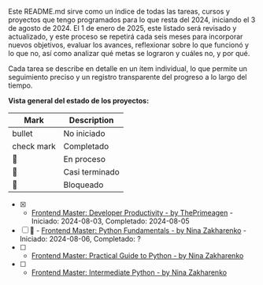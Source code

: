 Este README.md sirve como un índice de todas las tareas, cursos y proyectos que tengo programados para lo que resta del 2024, iniciando el 3 de agosto de 2024. El 1 de enero de 2025, este listado será revisado y actualizado, y este proceso se repetirá cada seis meses para incorporar nuevos objetivos, evaluar los avances, reflexionar sobre lo que funcionó y lo que no, así como analizar qué metas se lograron y cuáles no, y por qué.

Cada tarea se describe en detalle en un ítem individual, lo que permite un seguimiento preciso y un registro transparente del progreso a lo largo del tiempo.

**Vista general del estado de los proyectos:**

| Mark          | Description      |
| ------------- | ---------------- |
| bullet        | No iniciado |
| check mark    | Completado   |
| :runner:      | En proceso    |
| :muscle:      | Casi terminado    |
| :red_circle:  | Bloqueado    |


- [x] - [Frontend Master: Developer Productivity - by ThePrimeagen](https://frontendmasters.com/courses/developer-productivity/)  - Iniciado: 2024-08-03, Completado: 2024-08-05
- [ ] :runner: - [Frontend Master: Python Fundamentals - by Nina Zakharenko](https://frontendmasters.com/courses/python/i)  - Iniciado: 2024-08-06, Completado: ?
- [ ] - [Frontend Master: Practical Guide to Python - by Nina Zakharenko](https://frontendmasters.com/courses/practical-python/)
- [ ] - [Frontend Master: Intermediate Python - by Nina Zakharenko](https://frontendmasters.com/courses/intermediate-python/)



